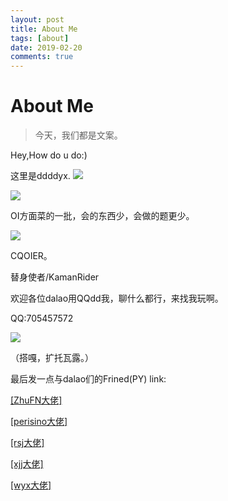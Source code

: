 ```yaml
---
layout: post
title: About Me
tags: [about]
date: 2019-02-20
comments: true
---
```

# About Me

> 今天，我们都是文案。

Hey,How do u do:)

这里是ddddyx.
![](https://i.loli.net/2019/02/20/5c6d46b31c998.png)

![](https://i.loli.net/2019/02/20/5c6d45fba4d65.jpg)

OI方面菜的一批，会的东西少，会做的题更少。


![](https://i.loli.net/2019/02/20/5c6d4aeb260ee.jpg)

CQOIER。

替身使者/KamanRider  

欢迎各位dalao用QQdd我，聊什么都行，来找我玩啊。

QQ:705457572

![](https://i.loli.net/2019/02/20/5c6d4626c23d5.png)

（搭嘎，扩托瓦露。）



最后发一点与dalao们的Frined(PY) link:

[[ZhuFN大佬]](https://buringstraw.win/)  

[[perisino大佬]](https://www.cnblogs.com/perisino/)  

[[rsj大佬]](https://www.cnblogs.com/ddddeacde/)  

[[xjj大佬]](https://epworth.coding.me/)  

[[wyx大佬]](https://wuyanxi.top/)  


